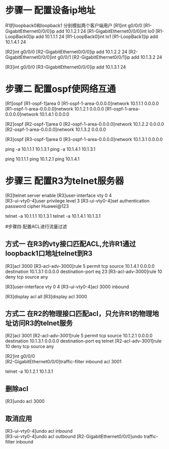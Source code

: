 # 步骤一 配置设备ip地址
R1的loopback0和loopback1 分别模拟两个客户端用户
[R1]int g0/0/0
[R1-GigabitEthernet0/0/0]ip add 10.1.2.1 24
[R1-GigabitEthernet0/0/0]int lo0
[R1-LoopBack0]ip add 10.1.1.1 24
[R1-LoopBack0]int lo1
[R1-LoopBack1]ip add 10.1.4.1 24

[R2]int g0/0/0
[R2-GigabitEthernet0/0/0]ip add 10.1.2.2 24
[R2-GigabitEthernet0/0/0]int g0/0/1
[R2-GigabitEthernet0/0/1]ip add 10.1.3.2 24

[R3]int g0/0/0
[R3-GigabitEthernet0/0/0]ip add 10.1.3.1 24

# 步骤二 配置ospf使网络互通
[R1]ospf 
[R1-ospf-1]area 0
[R1-ospf-1-area-0.0.0.0]network 10.1.1.1 0.0.0.0
[R1-ospf-1-area-0.0.0.0]network 10.1.2.1 0.0.0.0
[R1-ospf-1-area-0.0.0.0]network 10.1.4.1 0.0.0.0

[R2]ospf
[R2-ospf-1]area 0
[R2-ospf-1-area-0.0.0.0]network 10.1.2.2 0.0.0.0
[R2-ospf-1-area-0.0.0.0]network 10.1.3.2 0.0.0.0

[R3]ospf
[R3-ospf-1]area 0
[R3-ospf-1-area-0.0.0.0]network 10.1.3.1 0.0.0.0

<R1>ping -a 10.1.1.1 10.1.3.1
<R1>ping -a 10.1.4.1 10.1.3.1

<R3>ping 10.1.1.1
<R3>ping 10.1.2.1
<R3>ping 10.1.4.1

# 步骤三 配置R3为telnet服务器
[R3]telnet server enable 
[R3]user-interface vty 0 4	
[R3-ui-vty0-4]user privilege level 3
[R3-ui-vty0-4]set authentication password cipher Huawei@123

<R1>telnet -a 10.1.1.1 10.1.3.1
<R1>telnet -a 10.1.4.1 10.1.3.1

#步骤四 配置ACL进行流量过滤
## 方式一 在R3的vty接口匹配ACL,允许R1通过loopback1口地址telnet到R3
[R3]acl 3000
[R3-acl-adv-3000]rule 5 permit tcp source 10.1.4.1 0.0.0.0 destination 10.1.3.1 
0.0.0.0 destination-port eq 23
[R3-acl-adv-3000]rule 10 deny tcp source any

[R3]user-interface vty 0 4
[R3-ui-vty0-4]acl 3000 inbound


[R3]display acl all
[R3]display acl 3000

## 方式二 在R2的物理接口匹配acl，只允许R1的物理地址访问R3的telnet服务
[R2]acl 3001
[R2-acl-adv-3001]rule 5 permit tcp source 10.1.2.1 0.0.0.0 destination 10.1.3.1 
0.0.0.0 destination-port eq telnet 
[R2-acl-adv-3001]rule 10 deny tcp source any

[R2]int g0/0/0	
[R2-GigabitEthernet0/0/0]traffic-filter inbound acl 3001

<R1>telnet -a 10.1.2.1 10.1.3.1


## 删除acl
[R3]undo acl 3000

## 取消应用
[R3-ui-vty0-4]undo acl inbound 	
[R3-ui-vty0-4]undo acl outbound 
[R2-GigabitEthernet0/0/0]undo traffic-filter inbound


